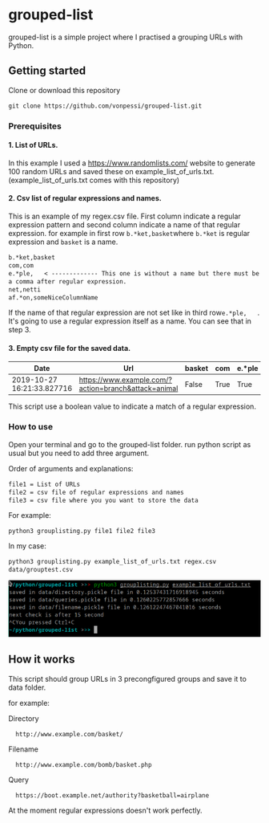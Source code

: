 # grouped-list
grouped-list is a simple project where I practised a grouping URLs with Python.
## Getting started
Clone or download this repository
```
git clone https://github.com/vonpessi/grouped-list.git
```
### Prerequisites

#### 1. List of URLs. 

In this example I used a https://www.randomlists.com/ website to generate 100 random URLs and saved these on example_list_of_urls.txt. (example_list_of_urls.txt comes with this repository)

#### 2. Csv list of regular expressions and names.

This is an example of my regex.csv file. First column indicate a regular expression pattern and second column indicate a name of that regular expression. for example in first row ```b.*ket,basket```where ```b.*ket``` is regular expression and ```basket``` is a name.
```
b.*ket,basket
com,com
e.*ple,   < ------------- This one is without a name but there must be a comma after regular expression.
net,netti
af.*on,someNiceColumnName
```
If the name of that regular expression are not set like in third row```e.*ple,   ```. It's going to use a regular expression itself as a name. You can see that in step 3.

#### 3. Empty csv file for the saved data.

|Date|Url|basket|com|e.*ple|netti|esimerkki|
|---|---|---|---|---|---|---|
|2019-10-27 16:21:33.827716|https://www.example.com/?action=branch&attack=animal|False|True|True|False|False|

This script use a boolean value to indicate a match of a regular expression.


### How to use
Open your terminal and go to the grouped-list folder.
run python script as usual but you need to add three argument.

Order of arguments and explanations:
```
file1 = List of URLs
file2 = csv file of regular expressions and names
file3 = csv file where you you want to store the data
```
For example:
```
python3 grouplisting.py file1 file2 file3
```
In my case:
```
python3 grouplisting.py example_list_of_urls.txt regex.csv data/grouptest.csv
```
![alt text](https://github.com/vonpessi/grouped-list/blob/master/screenshot.png)
## How it works
This script should group URLs in 3 precongfigured groups and save it to data folder.

for example:

Directory
```
  http://www.example.com/basket/
  ```
Filename
```
  http://www.example.com/bomb/basket.php
  ```
Query
```
  https://boot.example.net/authority?basketball=airplane
```
At the moment regular expressions doesn't work perfectly.
